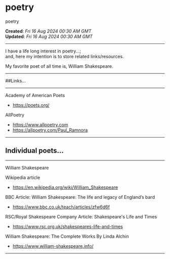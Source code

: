 # poetry
poetry

**Created**: *Fri 16 Aug 2024 00:30 AM GMT*  
**Updated**: *Fri 16 Aug 2024 00:30 AM GMT*  

-----

I have a life long interest in poetry...;  
and, here my intention is to store related links/resources.  

My favorite poet of all time is, William Shakespeare.  

-----

##Links...

-----

Academy of American Poets  
- https://poets.org/  

AllPoetry  
- https://www.allpoetry.com  
- https://allpoetry.com/Paul_Ramnora    

----

## Individual poets...

-----

William Shakespeare  

Wikipedia article  
- https://en.wikipedia.org/wiki/William_Shakespeare  

BBC Article: William Shakespeare: The life and legacy of England’s bard  
- https://www.bbc.co.uk/teach/articles/zfw6d6f  

RSC/Royal Shakespeare Company Article: Shakespeare's Life and Times  
- https://www.rsc.org.uk/shakespeares-life-and-times     

William Shakespeare: The Complete Works By Linda Alchin  
- https://www.william-shakespeare.info/    



-----


  
